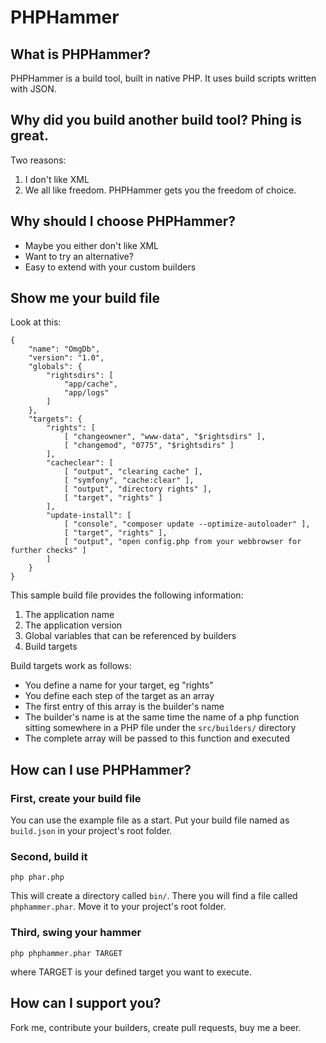 # PHPHammer

## What is PHPHammer?

PHPHammer is a build tool, built in native PHP. It uses build scripts written with JSON.


## Why did you build another build tool? Phing is great.

Two reasons:

1.  I don't like XML
2.  We all like freedom. PHPHammer gets you the freedom of choice.


## Why should I choose PHPHammer?

-   Maybe you either don't like XML
-   Want to try an alternative?
-   Easy to extend with your custom builders


## Show me your build file

Look at this:

    {
        "name": "OmgDb",
        "version": "1.0",
        "globals": {
            "rightsdirs": [
                "app/cache",
                "app/logs"
            ]
        },
        "targets": {
            "rights": [
                [ "changeowner", "www-data", "$rightsdirs" ],
                [ "changemod", "0775", "$rightsdirs" ]
            ],
            "cacheclear": [
                [ "output", "clearing cache" ],
                [ "symfony", "cache:clear" ],
                [ "output", "directory rights" ],
                [ "target", "rights" ]
            ],
            "update-install": [
                [ "console", "composer update --optimize-autoloader" ],
                [ "target", "rights" ],
                [ "output", "open config.php from your webbrowser for further checks" ]
            ]
        }
    }

This sample build file provides the following information:

1.  The application name
2.  The application version
3.  Global variables that can be referenced by builders
4.  Build targets

Build targets work as follows:

-   You define a name for your target, eg "rights"
-   You define each step of the target as an array
-   The first entry of this array is the builder's name
-   The builder's name is at the same time the name of a php function sitting somewhere in a PHP file under the `src/builders/` directory
-   The complete array will be passed to this function and executed


## How can I use PHPHammer?

### First, create your build file

You can use the example file as a start. Put your build file named as `build.json` in your project's root folder.

### Second, build it

    php phar.php

This will create a directory called `bin/`. There you will find a file called `phphammer.phar`. Move it to your project's root folder.

### Third, swing your hammer

    php phphammer.phar TARGET

where TARGET is your defined target you want to execute.


## How can I support you?

Fork me, contribute your builders, create pull requests, buy me a beer.
